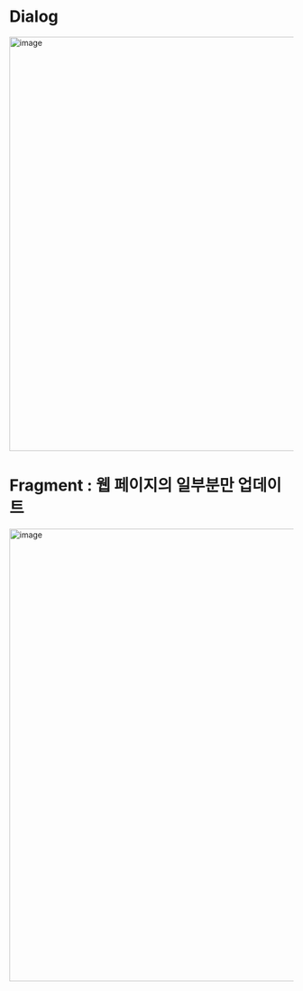 # Dialog
<img width="735" alt="image" src="https://github.com/user-attachments/assets/bdb5c23d-e386-4f4a-aa2f-aab5852fa8fa">


# Fragment : 웹 페이지의 일부분만 업데이트 
<img width="803" alt="image" src="https://github.com/user-attachments/assets/fb34d7da-5a10-469d-add0-2af6a3741871">
